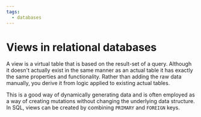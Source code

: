 ```yaml
---
tags:
  - databases
---
```


# Views in relational databases

A view is a virtual table that is based on the result-set of a query. Although
it doesn't actually exist in the same manner as an actual table it has exactly
the same properties and functionality. Rather than adding the raw data manually,
you derive it from logic applied to existing actual tables.

This is a good way of dynamically generating data and is often employed as a way
of creating mutations without changing the underlying data structure. In SQL,
views can be created by combining `PRIMARY` and `FOREIGN` keys.
